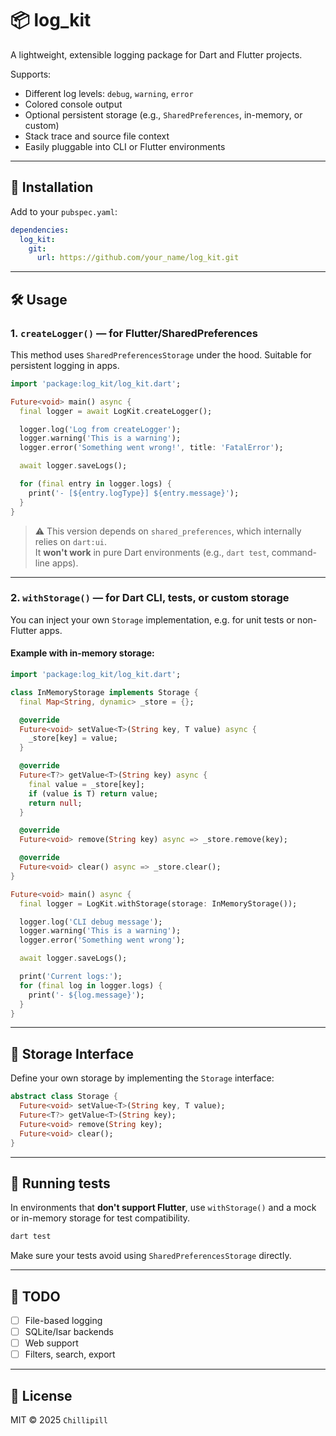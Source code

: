 # 📦 log_kit

A lightweight, extensible logging package for Dart and Flutter projects.

Supports:
- Different log levels: `debug`, `warning`, `error`
- Colored console output
- Optional persistent storage (e.g., `SharedPreferences`, in-memory, or custom)
- Stack trace and source file context
- Easily pluggable into CLI or Flutter environments

---

## 🚀 Installation

Add to your `pubspec.yaml`:

```yaml
dependencies:
  log_kit:
    git:
      url: https://github.com/your_name/log_kit.git
```

---

## 🛠️ Usage

### 1. `createLogger()` — for Flutter/SharedPreferences

This method uses `SharedPreferencesStorage` under the hood. Suitable for persistent logging in apps.

```dart
import 'package:log_kit/log_kit.dart';

Future<void> main() async {
  final logger = await LogKit.createLogger();

  logger.log('Log from createLogger');
  logger.warning('This is a warning');
  logger.error('Something went wrong!', title: 'FatalError');

  await logger.saveLogs();

  for (final entry in logger.logs) {
    print('- [${entry.logType}] ${entry.message}');
  }
}
```

> ⚠️ This version depends on `shared_preferences`, which internally relies on `dart:ui`.  
> It **won't work** in pure Dart environments (e.g., `dart test`, command-line apps).

---

### 2. `withStorage()` — for Dart CLI, tests, or custom storage

You can inject your own `Storage` implementation, e.g. for unit tests or non-Flutter apps.

#### Example with in-memory storage:
```dart
import 'package:log_kit/log_kit.dart';

class InMemoryStorage implements Storage {
  final Map<String, dynamic> _store = {};

  @override
  Future<void> setValue<T>(String key, T value) async {
    _store[key] = value;
  }

  @override
  Future<T?> getValue<T>(String key) async {
    final value = _store[key];
    if (value is T) return value;
    return null;
  }

  @override
  Future<void> remove(String key) async => _store.remove(key);

  @override
  Future<void> clear() async => _store.clear();
}

Future<void> main() async {
  final logger = LogKit.withStorage(storage: InMemoryStorage());

  logger.log('CLI debug message');
  logger.warning('This is a warning');
  logger.error('Something went wrong');

  await logger.saveLogs();

  print('Current logs:');
  for (final log in logger.logs) {
    print('- ${log.message}');
  }
}
```

---

## 📂 Storage Interface

Define your own storage by implementing the `Storage` interface:

```dart
abstract class Storage {
  Future<void> setValue<T>(String key, T value);
  Future<T?> getValue<T>(String key);
  Future<void> remove(String key);
  Future<void> clear();
}
```

---

## 🧪 Running tests

In environments that **don't support Flutter**, use `withStorage()` and a mock or in-memory storage for test compatibility.

```bash
dart test
```

Make sure your tests avoid using `SharedPreferencesStorage` directly.

---

## 📌 TODO

- [ ] File-based logging
- [ ] SQLite/Isar backends
- [ ] Web support
- [ ] Filters, search, export

---

## 📄 License

MIT © 2025 `Chillipill`